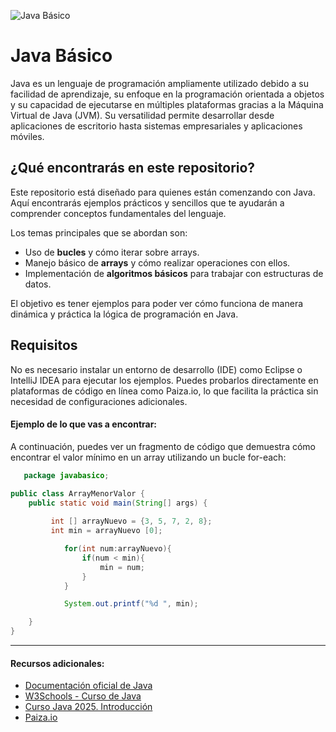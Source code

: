 ![Java Básico](https://c4.wallpaperflare.com/wallpaper/974/747/684/java-developer-hd-wallpaper-preview.jpg)
# Java Básico

Java es un lenguaje de programación ampliamente utilizado debido a su facilidad de aprendizaje, su enfoque en la programación orientada a objetos y su capacidad de ejecutarse en múltiples plataformas gracias a la Máquina Virtual de Java (JVM). 
Su versatilidad permite desarrollar desde aplicaciones de escritorio hasta sistemas empresariales y aplicaciones móviles.

## ¿Qué encontrarás en este repositorio?

Este repositorio está diseñado para quienes están comenzando con Java. Aquí encontrarás ejemplos prácticos y sencillos que te ayudarán a comprender conceptos fundamentales del lenguaje.

Los temas principales que se abordan son:

- Uso de **bucles** y cómo iterar sobre arrays.
- Manejo básico de **arrays** y cómo realizar operaciones con ellos.
- Implementación de **algoritmos básicos** para trabajar con estructuras de datos.

El objetivo es tener ejemplos para poder ver cómo funciona de manera dinámica y práctica la lógica de programación en Java.

## Requisitos

No es necesario instalar un entorno de desarrollo (IDE) como Eclipse o IntelliJ IDEA para ejecutar los ejemplos.
Puedes probarlos directamente en plataformas de código en línea como Paiza.io, lo que facilita la práctica sin necesidad de configuraciones adicionales.


#### Ejemplo de lo que vas a encontrar:
A continuación, puedes ver un fragmento de código que demuestra cómo encontrar el valor mínimo en un array utilizando un bucle for-each:
```java
   package javabasico;

public class ArrayMenorValor {
	public static void main(String[] args) {
		
		 int [] arrayNuevo = {3, 5, 7, 2, 8};
		 int min = arrayNuevo [0];

		    for(int num:arrayNuevo){
		        if(num < min){
		            min = num;
		        }
		    }

		    System.out.printf("%d ", min);

	}
}
```

***
#### Recursos adicionales:
- [Documentación oficial de Java](https://docs.oracle.com/en/java/)
- [W3Schools - Curso de Java](https://www.w3schools.com/java/)
- [Curso Java 2025. Introducción](https://www.youtube.com/watch?v=_WJkT42l7Wk&ab_channel=pildorasinformaticas)
- [Paiza.io](https://paiza.io/es/projects/new)




